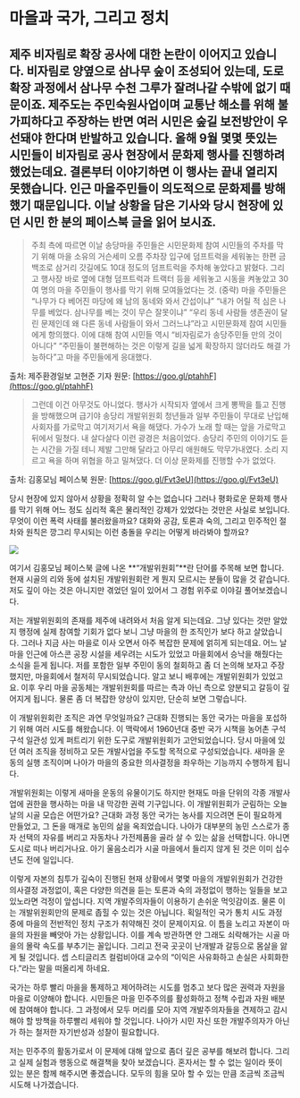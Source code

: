 
# 마을과 국가, 그리고 정치

## 제주 비자림로 확장 공사에 대한 논란이 이어지고 있습니다. 비자림로 양옆으로 삼나무 숲이 조성되어 있는데, 도로 확장 과정에서 삼나무 수천 그루가 잘려나갈 수밖에 없기 때문이죠. 제주도는 주민숙원사업이며 교통난 해소를 위해 불가피하다고 주장하는 반면 여러 시민은 숲길 보전방안이 우선돼야 한다며 반발하고 있습니다. 올해 9월 몇몇 뜻있는 시민들이 비자림로 공사 현장에서 문화제 행사를 진행하려 했었는데요. 결론부터 이야기하면 이 행사는 끝내 열리지 못했습니다. 인근 마을주민들이 의도적으로 문화제를 방해했기 때문입니다. 이날 상황을 담은 기사와 당시 현장에 있던 시민 한 분의 페이스북 글을 읽어 보시죠.
> 주최 측에 따르면 이날 송당마을 주민들은 시민문화제 참여 시민들의 주차를 막기 위해 마을 소유의 거슨세미 오름 주차장 입구에 덤프트럭을 세워놓는 한편 금백조로 삼거리 갓길에도 10대 정도의 덤프트럭을 주차해 놓았다고 밝혔다.
> 그리고 행사장 바로 옆에 대형 덤프트럭과 트랙터 등을 세워놓고 시동을 켜놓았고 30여 명의 마을 주민들이 행사를 막기 위해 모여들었다는 것.
> (중략)
> 마을 주민들은 “나무가 다 베어진 마당에 왜 남의 동네와 와서 간섭이냐” “내가 어릴 적 심은 나무를 베었다. 삼나무를 베는 것이 무슨 잘못이냐” “우리 동네 사람들 생존권이 달린 문제인데 왜 다른 동네 사람들이 와서 그러느냐”라고 시민문화제 참여 시민들에게 항의했다.
> 이에 대해 참여 시민들 역시 “비자림로가 송당주민들 만의 것이 아니다” “주민들이 불편해하는 것은 이렇게 길을 넓게 확장하지 않더라도 해결 가능하다”고 마을 주민들에게 응대했다.

출처: 제주환경일보 고현준 기자 
원문: [https://goo.gl/ptahhF](https://goo.gl/ptahhF)
> 그런데 이건 아무것도 아니었다. 행사가 시작되자 옆에서 크게 뽕짝을 틀고 진행을 방해했으며 급기야 송당리 개발위원회 청년들과 일부 주민들이 무대로 난입해 사회자를 가로막고 여기저기서 욕을 해댔다. 가수가 노래 할 때는 앞을 가로막고 뒤에서 밀쳤다. 내 살다살다 이런 광경은 처음이었다. 송당리 주민의 이야기도 듣는 시간을 가질 테니 제발 그만해 달라고 아무리 애원해도 막무가내였다. 소리 지르고 욕을 하며 위협을 하고 밀쳐댔다. 더 이상 문화제를 진행할 수가 없었다.

출처: 김홍모님 페이스북
원문: [https://goo.gl/Fvt3eU](https://goo.gl/Fvt3eU)

당시 현장에 있지 않아서 상황을 정확히 알 수는 없습니다 그러나 평화로운 문화제 행사를 막기 위해 어느 정도 심리적 혹은 물리적인 강제가 있었다는 것만은 사실로 보입니다. 무엇이 이런 폭력 사태를 불러왔을까요? 대화와 공감, 토론과 숙의, 그리고 민주적인 절차와 원칙은 깡그리 무시되는 이런 충돌을 우리는 어떻게 바라봐야 할까요?

![](/assets/images/마을과-국가-그리고-정치/1*lndTycQqVKBZG-MrrZ4MsA.jpeg)

여기서 김홍모님 페이스북 글에 나온 **“개발위원회”**란 단어를 주목해 보면 합니다. 현재 시골의 리와 동에 설치된 개발위원회란 게 뭔지 모르시는 분들이 많을 것 같습니다. 저도 깊이 아는 것은 아니지만 겪었던 일이 있어서 그 경험 위주로 이야길 풀어보겠습니다.

저는 개발위원회의 존재를 제주에 내려와서 처음 알게 되는데요. 그냥 있다는 것만 알았지 행정에 실제 참여할 기회가 없다 보니 그냥 마을의 한 조직인가 보다 하고 살았습니다. 그러나 지금 사는 마을로 이사 오면서 아주 복잡한 문제에 얽히게 되는데요. 어느 날 마을 인근에 아스콘 공장 시설을 세우려는 시도가 있었고 마을회에서 승낙을 해줬다는 소식을 듣게 됩니다. 저를 포함한 일부 주민이 동의 철회하고 좀 더 논의해 보자고 주장했지만, 마을회에서 철저히 무시되었습니다. 알고 보니 배후에는 개발위원회가 있었고요. 이후 우리 마을 공동체는 개발위원회를 따르는 측과 아닌 측으로 양분되고 갈등이 깊어지게 됩니다. 물론 좀 더 복잡한 양상이 있지만, 단순히 보면 그렇습니다.

이 개발위원회란 조직은 과연 무엇일까요? 근대화 진행되는 동안 국가는 마을을 포섭하기 위해 여러 시도를 해왔습니다. 이 맥락에서 1960년대 중반 국가 시책을 농어촌 구석구석 일관성 있게 퍼트리기 위한 도구로 개발위원회가 고안되었습니다. 당시 마을에 있던 여러 조직을 정비하고 모든 개발사업을 주도할 목적으로 구성되었습니다. 새마을 운동의 실행 조직이며 나아가 마을의 중요한 의사결정을 좌우하는 기능까지 수행하게 됩니다.

개발위원회는 이렇게 새마을 운동의 유물이기도 하지만 현재도 마을 단위의 각종 개발사업에 권한을 행사하는 마을 내 막강한 권력 기구입니다. 이 개발위원회가 군림하는 오늘날의 시골 모습은 어떤가요? 근대화 과정 동안 국가는 농사를 지으려면 돈이 필요하게 만들었고, 그 돈을 매개로 농민의 삶을 옥죄었습니다. 나아가 대부분의 농민 스스로가 종자 선택의 자유를 버리고 자동차나 가전제품을 골라 살 수 있는 삶을 선택합니다. 아니면 도시로 떠나 버리거나요. 아기 울음소리가 시골 마을에서 들리지 않게 된 것은 이미 십수 년도 전에 일입니다.

이렇게 자본의 침투가 깊숙이 진행된 현재 상황에서 몇몇 마을의 개발위원회가 건강한 의사결정 과정없이, 혹은 다양한 의견을 듣는 토론과 숙의 과정없이 행하는 일들을 보고 있노라면 걱정이 앞섭니다. 지역 개발주의자들이 이용하기 손쉬운 먹잇감이죠. 물론 이는 개발위원회만의 문제로 좁힐 수 있는 것은 아닙니다. 획일적인 국가 통치 시도 과정 중에 마을의 전반적인 정치 구조가 취약해진 것이 문제이지요. 이 틈을 노리고 자본이 마을의 자원을 빼앗아 가는 상황입니다. 이를 계속 방관하면 안 그래도 쇠락해가는 시골 마을의 몰락 속도를 부추기는 꼴입니다. 그리고 전국 곳곳이 난개발과 갈등으로 몸살을 앓게 될 것입니다. 셉 스티글리츠 컬럼비아대 교수의 “이익은 사유화하고 손실은 사회화한다.”라는 말을 떠올리게 하네요.

국가는 하루 빨리 마을을 통제하고 제어하려는 시도를 멈추고 보다 많은 권력과 자원을 마을로 이양해야 합니다. 시민들은 마을 민주주의를 활성화하고 정책 수립과 자원 배분에 참여해야 합니다. 그 과정에서 모두 머리를 모아 지역 개발주의자들을 견제하고 감시해야 할 방책을 하루빨리 세워야 할 것입니다. 나아가 시민 자신 또한 개발주의자가 아닌가 하는 철저한 자기반성과 성찰이 필요합니다.

저는 민주주의 활동가로서 이 문제에 대해 앞으로 좀더 깊은 공부를 해보려 합니다. 그리고 실제 실험과 행동으로 해결책을 찾아 보겠습니다. 혼자서는 할 수 없는 일이라 뜻이 있는 분은 함께 해주시면 좋겠습니다. 모두의 힘을 모아 할 수 있는 만큼 조금씩 조금씩 시도해 나가겠습니다.